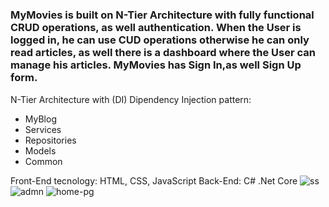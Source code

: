 # <h3>MyMovies is built on N-Tier Architecture with fully functional CRUD operations, as well authentication. When the User is logged in, he can use CUD operations otherwise he can only read articles, as well there is a dashboard where the User can manage his articles. MyMovies has Sign In,as well Sign Up form.</h3>

N-Tier Architecture with (DI) Dipendency Injection pattern:
<ul>
    <li>MyBlog</li>
    <li>Services</li>
    <li>Repositories</li>
    <li>Models</li>
    <li>Common</li>
</ul>
Front-End tecnology: HTML, CSS, JavaScript
Back-End: C# .Net Core

<img src="https://i.ibb.co/9ZCqgcv/ss.png" alt="ss" border="0">
<img src="https://i.ibb.co/RYzTfFY/admn.png" alt="admn" border="0">
<img src="https://i.ibb.co/YX8j1yY/home-pg.png" alt="home-pg" border="0">
